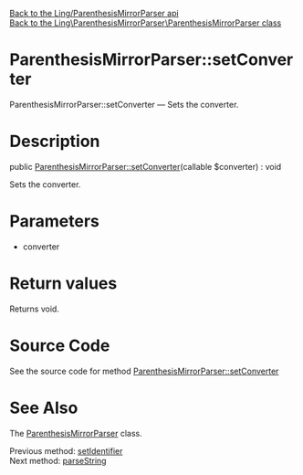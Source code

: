 [Back to the Ling/ParenthesisMirrorParser api](https://github.com/lingtalfi/ParenthesisMirrorParser/blob/master/doc/api/Ling/ParenthesisMirrorParser.md)<br>
[Back to the Ling\ParenthesisMirrorParser\ParenthesisMirrorParser class](https://github.com/lingtalfi/ParenthesisMirrorParser/blob/master/doc/api/Ling/ParenthesisMirrorParser/ParenthesisMirrorParser.md)


ParenthesisMirrorParser::setConverter
================



ParenthesisMirrorParser::setConverter — Sets the converter.




Description
================


public [ParenthesisMirrorParser::setConverter](https://github.com/lingtalfi/ParenthesisMirrorParser/blob/master/doc/api/Ling/ParenthesisMirrorParser/ParenthesisMirrorParser/setConverter.md)(callable $converter) : void




Sets the converter.




Parameters
================


- converter

    


Return values
================

Returns void.








Source Code
===========
See the source code for method [ParenthesisMirrorParser::setConverter](https://github.com/lingtalfi/ParenthesisMirrorParser/blob/master/ParenthesisMirrorParser.php#L53-L56)


See Also
================

The [ParenthesisMirrorParser](https://github.com/lingtalfi/ParenthesisMirrorParser/blob/master/doc/api/Ling/ParenthesisMirrorParser/ParenthesisMirrorParser.md) class.

Previous method: [setIdentifier](https://github.com/lingtalfi/ParenthesisMirrorParser/blob/master/doc/api/Ling/ParenthesisMirrorParser/ParenthesisMirrorParser/setIdentifier.md)<br>Next method: [parseString](https://github.com/lingtalfi/ParenthesisMirrorParser/blob/master/doc/api/Ling/ParenthesisMirrorParser/ParenthesisMirrorParser/parseString.md)<br>

